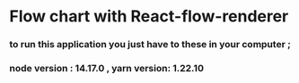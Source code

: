 # Flow chart with React-flow-renderer


### to run this application you just have to these in your computer ;

### node version : 14.17.0 , yarn version: 1.22.10
